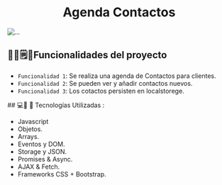 <h1 align="center">Agenda Contactos</h1>
<div id="indicators-carousel" class="relative w-full" data-carousel="static">
    <div class="relative h-56 overflow-hidden rounded-lg md:h-96">
         <!-- Item 1 -->
        <div class="hidden duration-700 ease-in-out" data-carousel-item="active">
            <img src="https://github.com/Emiliano-repo/AgendaContactosJS/assets/128517938/30d1768c-3224-4891-9e3d-9749409004e9" class="absolute block w-full -translate-x-1/2 -translate-y-1/2 top-1/2 left-1/2" alt="...">
     
   
 
## 🔧📱🗒️:hammer:Funcionalidades del proyecto
- `Funcionalidad 1`: Se realiza una agenda de Contactos para clientes. 
- `Funcionalidad 2`: Se pueden ver y añadir contactos nuevos.
- `Funcionalidad 3`: Los cotactos persisten en localstorege.
  
\## 💻📱 📡 Tecnologías Utilizadas : 

- Javascript
- Objetos.
- Arrays.
- Eventos y DOM.
- Storage y JSON.
- Promises & Async.
- AJAX & Fetch.
- Frameworks CSS + Bootstrap.

  
